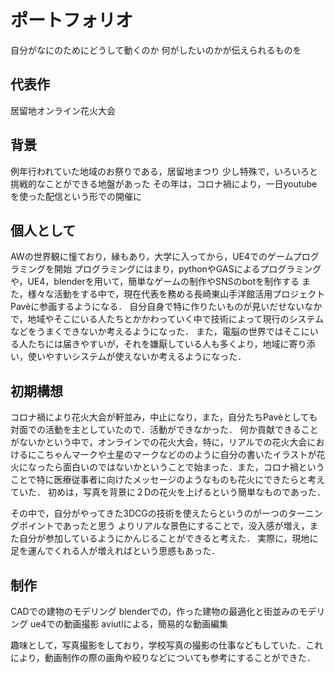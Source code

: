 # ポートフォリオ

自分がなにのためにどうして動くのか
何がしたいのかが伝えられるものを


## 代表作
居留地オンライン花火大会

## 背景
例年行われていた地域のお祭りである，居留地まつり
少し特殊で，いろいろと挑戦的なことができる地盤があった
その年は，コロナ禍により，一日youtubeを使った配信という形での開催に

## 個人として
AWの世界観に憧ており，縁もあり，大学に入ってから，UE4でのゲームプログラミングを開始
プログラミングにはまり，pythonやGASによるプログラミングや，UE4，blenderを用いて，簡単なゲームの制作やSNSのbotを制作する
また，様々な活動をする中で，現在代表を務める長崎東山手洋館活用プロジェクトPavèに参画するようになる．
自分自身で特に作りたいものが見いだせないなかで，地域やそこにいる人たちとかかわっていく中で技術によって現行のシステムなどをうまくできないか考えるようになった．
また，電脳の世界ではそこにいる人たちには届きやすいが，それを嫌厭している人も多くより，地域に寄り添い，使いやすいシステムが使えないか考えるようになった．

## 初期構想
コロナ禍により花火大会が軒並み，中止になり，また，自分たちPavèとしても対面での活動を主としていたので．活動ができなかった．
何か貢献できることがないかという中で，オンラインでの花火大会，特に，リアルでの花火大会におけるにこちゃんマークや土星のマークなどののように自分の書いたイラストが花火になったら面白いのではないかということで始まった．また，コロナ禍ということで特に医療従事者に向けたメッセージのようなものも花火にできたらと考えていた．
初めは，写真を背景に２Dの花火を上げるという簡単なものであった．

その中で，自分がやってきた3DCGの技術を使えたらというのが一つのターニングポイントであったと思う
よりリアルな景色にすることで，没入感が増え，また自分が参加しているようにかんじることができると考えた．
実際に，現地に足を運んでくれる人が増えればという思惑もあった．

## 制作

CADでの建物のモデリング
blenderでの，作った建物の最適化と街並みのモデリング
ue4での動画撮影
aviutlによる，簡易的な動画編集

趣味として，写真撮影をしており，学校写真の撮影の仕事などもしていた．これにより，動画制作の際の画角や絞りなどについても参考にすることができた．

